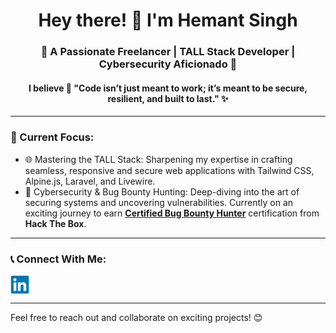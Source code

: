 <h1 align="center">Hey there! 👋 I'm Hemant Singh</h1>
<h3 align="center">🚀 A Passionate Freelancer | TALL Stack Developer | Cybersecurity Aficionado 🔐</h3>
<h4 align="center">I believe 🌟 "Code isn’t just meant to work; it’s meant to be secure, resilient, and built to last." ✨</h4>

---

### 🚀 Current Focus:
- 🌐 Mastering the TALL Stack: Sharpening my expertise in crafting seamless, responsive and secure web applications with Tailwind CSS, Alpine.js, Laravel, and Livewire.
- 🔐 Cybersecurity & Bug Bounty Hunting: Deep-diving into the art of securing systems and uncovering vulnerabilities. Currently on an exciting journey to earn **[Certified Bug Bounty Hunter](https://academy.hackthebox.com/preview/certifications/htb-certified-bug-bounty-hunter)** certification from **Hack The Box**.
  
---

### 📞 Connect With Me:
<p align="left">
  <a href="https://linkedin.com/in/hemantsingh-0xant" target="_blank">
    <img align="center" src="https://raw.githubusercontent.com/devicons/devicon/master/icons/linkedin/linkedin-original.svg" alt="LinkedIn" height="30" />
  </a>
</p>

---

Feel free to reach out and collaborate on exciting projects! 😊
